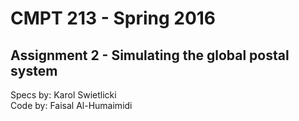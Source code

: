 

# CMPT 213 - Spring 2016

## Assignment 2 - Simulating the global postal system

Specs by: Karol Swietlicki  
Code by: Faisal Al-Humaimidi
